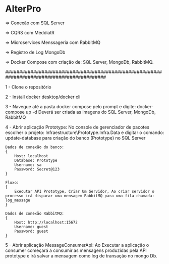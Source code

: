 # AlterPro


=> Conexão com SQL Server

=> CQRS com MeddiatR

=> Microservices Menssageria com RabbitMQ

=> Registro de Log MongoDb

=> Docker Compose com criação de: SQL Server, MongoDb, RabbitMQ.

############################################################################################

1 - Clone o repositório

2 - Install docker desktop/docker cli

3 - Navegue até a pasta docker compose pelo prompt e digite: docker-compose up -d
	Deverá ser criada as imagens do SQL Server, MongoDb, RabbitMQ

4 - Abrir aplicação Prototype: No console de gerenciador de pacotes escolher o projeto:
	Infraestructure\Prototype.Infra.Data e digitar o comando:
	update-database para criação do banco (Prototype) no SQL Server
	
	Dados de conexão do banco:
	{
		Host: localhost
		Database: Prototype
		Username: sa
		Password: Secret@123
	}

	Fluxo:
	{ 
		Executar API Prototype, Criar Um Servidor, Ao criar servidor o processo irá disparar uma mensagem RabbitMQ para uma fila chamada: log_message
	}

	Dados de conexão RabbitMQ:
	{
		Host: http://localhost:15672
		Username: guest
		Password: guest
	}

5 - Abrir aplicação MessageConsumerApi: Ao Executar a aplicação o consumer começará a consumir as mensagens produzidas
	pela API prototype e irá salvar a mensagem como log de transação no mongo Db.

